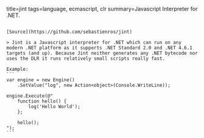 title=jint
tags=language, ecmascript, clr
summary=Javascript Interpreter for .NET.
~~~~~~

[Source](https://github.com/sebastienros/jint)

> Jint is a Javascript interpreter for .NET which can run on any modern .NET platform as it supports .NET Standard 2.0 and .NET 4.6.1 targets (and up). Because Jint neither generates any .NET bytecode nor uses the DLR it runs relatively small scripts really fast.

Example:
```
var engine = new Engine()
    .SetValue("log", new Action<object>(Console.WriteLine));
    
engine.Execute(@"
    function hello() { 
        log('Hello World');
    };
 
    hello();
");
```
